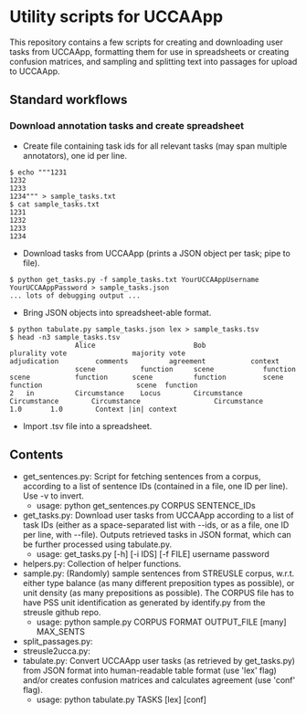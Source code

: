 # Utility scripts for UCCAApp

This repository contains a few scripts for creating and downloading user tasks from UCCAApp, formatting them for use in spreadsheets or creating confusion matrices, and sampling and splitting text into passages for upload to UCCAApp.

## Standard workflows

### Download annotation tasks and create spreadsheet

* Create file containing task ids for all relevant tasks (may span multiple annotators), one id per line.
```
$ echo """1231
1232
1233
1234""" > sample_tasks.txt
$ cat sample_tasks.txt
1231
1232
1233
1234
```
* Download tasks from UCCAApp (prints a JSON object per task; pipe to file).
```
$ python get_tasks.py -f sample_tasks.txt YourUCCAAppUsername YourUCCAAppPassword > sample_tasks.json
... lots of debugging output ...
```
* Bring JSON objects into spreadsheet-able format.
```
$ python tabulate.py sample_tasks.json lex > sample_tasks.tsv
$ head -n3 sample_tasks.tsv
                Alice                        Bob                                  plurality vote                majority vote                   adjudication         comments          agreement           context
                scene           function     scene            function            scene           function      scene          function         scene   function                       scene  function
2   in          Circumstance    Locus        Circumstance     Circumstance        Circumstance                  Circumstance                                                           1.0       1.0        Context |in| context
```
* Import .tsv file into a spreadsheet.

## Contents

* get_sentences.py: Script for fetching sentences from a corpus, according to a list of sentence IDs (contained in a file, one ID per line). Use -v to invert.
  * usage: python get_sentences.py CORPUS SENTENCE_IDs
* get_tasks.py: Download user tasks from UCCAApp according to a list of task IDs (either as a space-separated list with --ids, or as a file, one ID per line, with --file). Outputs retrieved tasks in JSON format, which can be further processed using  tabulate.py.
  * usage: get_tasks.py \[-h\] \[-i IDS\] \[-f FILE\] username password
* helpers.py: Collection of helper functions.
* sample.py: (Randomly) sample sentences from STREUSLE corpus, w.r.t. either type balance (as many different preposition types as possible), or unit density (as many prepositions as possible). The CORPUS file has to have PSS unit identification as generated by identify.py from the streusle github repo.
  * usage: python sample.py CORPUS FORMAT OUTPUT_FILE \[many\] MAX_SENTS
* split_passages.py:
* streusle2ucca.py: 
* tabulate.py: Convert UCCAApp user tasks (as retrieved by get_tasks.py) from JSON format into human-readable table format (use 'lex' flag) and/or creates confusion matrices and calculates agreement (use 'conf' flag).
  * usage: python tabulate.py TASKS \[lex\] \[conf\]

